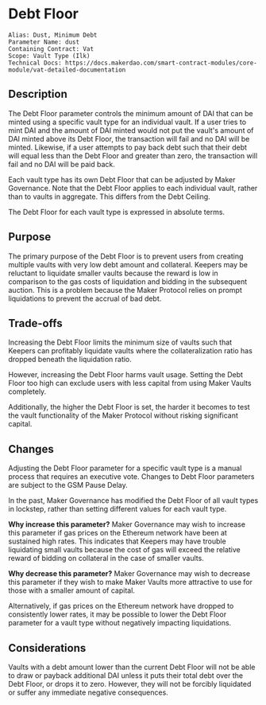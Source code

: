 # Debt Floor

```
Alias: Dust, Minimum Debt
Parameter Name: dust
Containing Contract: Vat
Scope: Vault Type (Ilk)
Technical Docs: https://docs.makerdao.com/smart-contract-modules/core-module/vat-detailed-documentation
```

## Description

The Debt Floor parameter controls the minimum amount of DAI that can be minted using a specific vault type for an individual vault. If a user tries to mint DAI and the amount of DAI minted would not put the vault's amount of DAI minted above its Debt Floor, the transaction will fail and no DAI will be minted. Likewise, if a user attempts to pay back debt such that their debt will equal less than the Debt Floor and greater than zero, the transaction will fail and no DAI will be paid back.

Each vault type has its own Debt Floor that can be adjusted by Maker Governance. Note that the Debt Floor applies to each individual vault, rather than to vaults in aggregate. This differs from the Debt Ceiling.

The Debt Floor for each vault type is expressed in absolute terms.

## Purpose

The primary purpose of the Debt Floor is to prevent users from creating multiple vaults with very low debt amount and collateral. Keepers may be reluctant to liquidate smaller vaults because the reward is low in comparison to the gas costs of liquidation and bidding in the subsequent auction. This is a problem because the Maker Protocol relies on prompt liquidations to prevent the accrual of bad debt.

## Trade-offs
Increasing the Debt Floor limits the minimum size of vaults such that Keepers can profitably liquidate vaults where the collateralization ratio has dropped beneath the liquidation ratio.

However, increasing the Debt Floor harms vault usage. Setting the Debt Floor too high can exclude users with less capital from using Maker Vaults completely.

Additionally, the higher the Debt Floor is set, the harder it becomes to test the vault functionality of the Maker Protocol without risking significant capital. 

## Changes
Adjusting the Debt Floor parameter for a specific vault type is a manual process that requires an executive vote. Changes to Debt Floor parameters are subject to the GSM Pause Delay.

In the past, Maker Governance has modified the Debt Floor of all vault types in lockstep, rather than setting different values for each vault type.

**Why increase this parameter?**
Maker Governance may wish to increase this parameter if gas prices on the Ethereum network have been at sustained high rates. This indicates that Keepers may have trouble liquidating small vaults because the cost of gas will exceed the relative reward of bidding on collateral in the case of smaller vaults.

**Why decrease this parameter?**
Maker Governance may wish to decrease this parameter if they wish to make Maker Vaults more attractive to use for those with a smaller amount of capital.

Alternatively, if gas prices on the Ethereum network have dropped to consistently lower rates, it may be possible to lower the Debt Floor parameter for a vault type without negatively impacting liquidations.

## Considerations

Vaults with a debt amount lower than the current Debt Floor will not be able to draw or payback additional DAI unless it puts their total debt over the Debt Floor, or drops it to zero. However, they will not be forcibly liquidated or suffer any immediate negative consequences.